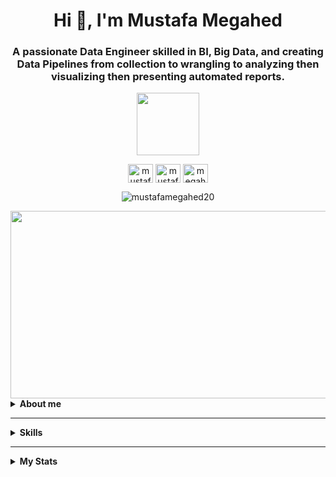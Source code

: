 
<h1 align="center">Hi 👋, I'm Mustafa Megahed</h1>
<h3 align="center">A passionate Data Engineer skilled in BI, Big Data, and creating Data Pipelines from collection to wrangling to analyzing
then visualizing then presenting automated reports.</h3>
<div id="header" align="center">
  <img src="https://media.giphy.com/media/M9gbBd9nbDrOTu1Mqx/giphy.gif" width="100"/>
</div>
<p align="center">
<a href="https://twitter.com/mustafamegahed7" target="blank"><img align="center" src="https://raw.githubusercontent.com/rahuldkjain/github-profile-readme-generator/master/src/images/icons/Social/twitter.svg" alt="mustafamegahed7" height="30" width="40" /></a>
<a href="https://linkedin.com/in/mustafa-megahed-053121190" target="blank"><img align="center" src="https://raw.githubusercontent.com/rahuldkjain/github-profile-readme-generator/master/src/images/icons/Social/linked-in-alt.svg" alt="mustafa-megahed-053121190" height="30" width="40" /></a>
<a href="https://fb.com/megahed.megooo" target="blank"><img align="center" src="https://raw.githubusercontent.com/rahuldkjain/github-profile-readme-generator/master/src/images/icons/Social/facebook.svg" alt="megahed.megooo" height="30" width="40" /></a>
</p>
<p align="center"> <img src="https://komarev.com/ghpvc/?username=mustafamegahed20&label=Profile%20views&color=0e75b6&style=flat" alt="mustafamegahed20" /> </p>
<div align="center">
  <img src="https://media.giphy.com/media/dWesBcTLavkZuG35MI/giphy.gif" width="600" height="300"/>
</div>


<details>
  <summary><strong>About me</strong></summary>
    
- :school: Graduated From Systems and Biomedical Engineering at Cairo University

- 👯 I'm currently looking for opportunities in the roles of Data Engineer or Business  Intelligence

- 👨‍💻 All of my projects are available at [https://github.com/Mustafamegahed20](https://github.com/Mustafamegahed20)

- 📫 How to reach me **Mustafamegahed7@gmail.com**
  </details>

---

<details>
  <summary><strong>Skills</strong></summary>

  ## Programming Languages
  ![Python](https://img.shields.io/badge/Python%20-%2314354C.svg?style=for-the-badge&logo=python&logoColor=white)
  ![Java](https://img.shields.io/badge/Java-EE4C2C?style=for-the-badge&logo=CoffeeScript&logoColor=white)
  ![C](https://img.shields.io/badge/C%20-%232370ED.svg?style=for-the-badge&logo=c&logoColor=white)
  ![C++](https://img.shields.io/badge/C++%20-%2300599C.svg?style=for-the-badge&logo=c%2B%2B&logoColor=white)
  ![SQL](https://img.shields.io/badge/SQL-CC2927?style=for-the-badge&logo=Scala&logoColor=white)

  ## Data Analysis
  ![Microsoft SQL Server](https://img.shields.io/badge/MicrosoftSQLServer-CC2927?style=for-the-badge&logo=MicrosoftSQLServer&logoColor=white)
  ![PostgreSQL](https://img.shields.io/badge/PostgreSQL-4169E1?style=for-the-badge&logo=PostgreSQL&logoColor=white)
  ![NumPy](https://img.shields.io/badge/NumPy-013243?style=for-the-badge&logo=NumPy&logoColor=white)
  ![Pandas](https://img.shields.io/badge/Pandas-150458?style=for-the-badge&logo=pandas&logoColor=white)
  ![SSIS](https://img.shields.io/badge/SSIS-A4373A?style=for-the-badge&logo=MicrosoftAccess&logoColor=white)
  ![SSAS](https://img.shields.io/badge/SSAS-A4373A?style=for-the-badge&logo=MicrosoftAccess&logoColor=white)
  ![SSRS](https://img.shields.io/badge/SSRS-A4373A?style=for-the-badge&logo=MicrosoftAccess&logoColor=white)

  ## Data Visualization
  ![PowerBI](https://img.shields.io/badge/PowerBI-F2C811?style=for-the-badge&logo=PowerBI&logoColor=white)
  ![Matplotlib](https://img.shields.io/badge/Matplotlib-0C1528?style=for-the-badge&logo=Soundcharts&logoColor=white)

  ## Data Engineering
  ![SQL](https://img.shields.io/badge/SQL-CC2927?style=for-the-badge&logo=Scala&logoColor=white)
  ![ETL](https://img.shields.io/badge/ETL-F68D2E?style=for-the-badge&logo=GoToMeeting&logoColor=white)
  ![ELT](https://img.shields.io/badge/ELT-005571?style=for-the-badge&logo=ApacheFlink&logoColor=white)
  ![Airflow](https://img.shields.io/badge/Airflow-017CEE?style=for-the-badge&logo=ApacheAirflow&logoColor=white)
  ![Prefect](https://img.shields.io/badge/Prefect-881798?style=for-the-badge&logo=Prefect&logoColor=white)
  ![Data Warehouse](https://img.shields.io/badge/DataWarehouse-D9232E?style=for-the-badge&logo=MicroStrategy&logoColor=white)
  ![Azure Data Factory](https://img.shields.io/badge/AzureDataFactory-003366?style=for-the-badge&logo=MicrosoftAzure&logoColor=white)
  ![Azure Synapse Analytics](https://img.shields.io/badge/AzureSynapseAnalytics-002747?style=for-the-badge&logo=MicrosoftAzure&logoColor=white)
  ![Azure Databricks](https://img.shields.io/badge/AzureDatabricks-02DFFD?style=for-the-badge&logo=AzureDevOps&logoColor=white)
  ![Apache Spark](https://img.shields.io/badge/ApacheSpark-E25A1C?style=for-the-badge&logo=ApacheSpark&logoColor=white)
  ![DataMining](https://img.shields.io/badge/DataMining-06062C?style=for-the-badge&logo=Icinga&logoColor=white)
  ![BigDataConcepts](https://img.shields.io/badge/BigDataConcepts-E7282D?style=for-the-badge&logo=ServerFault&logoColor=white)
  

  ## Web Development
  ![HTML](https://img.shields.io/badge/HTML-E34F26?style=for-the-badge&logo=HTML5&logoColor=white)
  ![CSS](https://img.shields.io/badge/CSS-1572B6?style=for-the-badge&logo=CSS3&logoColor=white)
  ![JavaScript](https://img.shields.io/badge/JavaScript-F7DF1E?style=for-the-badge&logo=JavaScript&logoColor=white)
  ![Django](https://img.shields.io/badge/Django-092E20?style=for-the-badge&logo=Django&logoColor=white)


  
</details>

---
<details>
  <summary><strong>My Stats</strong></summary>

<p><img align="center" src="https://github-readme-streak-stats.herokuapp.com/?user=mustafamegahed20&theme=dark" alt="mustafamegahed20" /></p>

<p>&nbsp;<img align="center" src="https://github-readme-stats.vercel.app/api?username=mustafamegahed20&show_icons=true&theme=dark&title_color=c8ea1f&text_color=a9d62e&locale=en" alt="mustafamegahed20" /></p>

<p><img align="center" src="https://github-readme-stats.vercel.app/api/top-langs?username=mustafamegahed20&show_icons=true&theme=dark&title_color=2eff3c&text_color=93ea2a&bg_color=080d07&locale=en&layout=compact" alt="mustafamegahed20" /></p>
<details>
